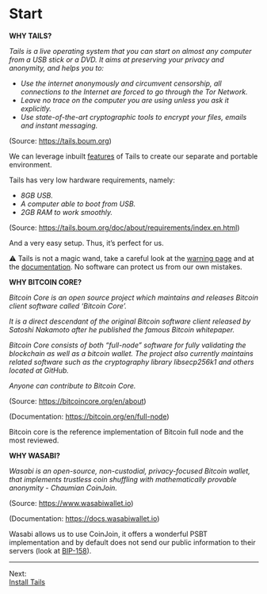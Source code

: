 # Start

**WHY TAILS?**

*Tails is a live operating system that you can start on almost any computer from a USB stick or a DVD. It aims at preserving your privacy and anonymity, and helps you to:*
* *Use the internet anonymously and circumvent censorship, all connections to the Internet are forced to go through the Tor Network.*
* *Leave no trace on the computer you are using unless you ask it explicitly.*
* *Use state-of-the-art cryptographic tools to encrypt your files, emails and instant messaging.*

(Source: https://tails.boum.org)

We can leverage inbuilt [features](https://tails.boum.org/doc/about/features/index.en.html) of Tails to create our separate and portable environment.

Tails has very low hardware requirements, namely:
* *8GB USB.*
* *A computer able to boot from USB.*
* *2GB RAM to work smoothly.*

(Source: https://tails.boum.org/doc/about/requirements/index.en.html)

And a very easy setup. Thus, it’s perfect for us.

:warning:
Tails is not a magic wand, take a careful look at the [warning page](https://tails.boum.org/doc/about/warning/index.en.html) and at the [documentation](https://tails.boum.org/doc/index.en.html). No software can protect us from our own mistakes.


**WHY BITCOIN CORE?**

*Bitcoin Core is an open source project which maintains and releases Bitcoin client software called ‘Bitcoin Core’.*

*It is a direct descendant of the original Bitcoin software client released by Satoshi Nakamoto after he published the famous Bitcoin whitepaper.*

*Bitcoin Core consists of both “full-node” software for fully validating the blockchain as well as a bitcoin wallet. The project also currently maintains related software such as the cryptography library libsecp256k1 and others located at GitHub.* 

*Anyone can contribute to Bitcoin Core.*

(Source: https://bitcoincore.org/en/about)

(Documentation: https://bitcoin.org/en/full-node)

Bitcoin core is the reference implementation of Bitcoin full node and the most reviewed.


**WHY WASABI?**

*Wasabi is an open-source, non-custodial, privacy-focused Bitcoin wallet, that implements trustless coin shuffling with mathematically provable anonymity - Chaumian CoinJoin.*

(Source: https://www.wasabiwallet.io)

(Documentation: https://docs.wasabiwallet.io)

Wasabi allows us to use CoinJoin, it offers a wonderful PSBT implementation and by default does not send our public information to their servers (look at [BIP-158](https://docs.wasabiwallet.io/FAQ/FAQ-UseWasabi.html#what-are-bip-158-block-filters)).

---
Next:  
[Install Tails](Tails_installation.md)

